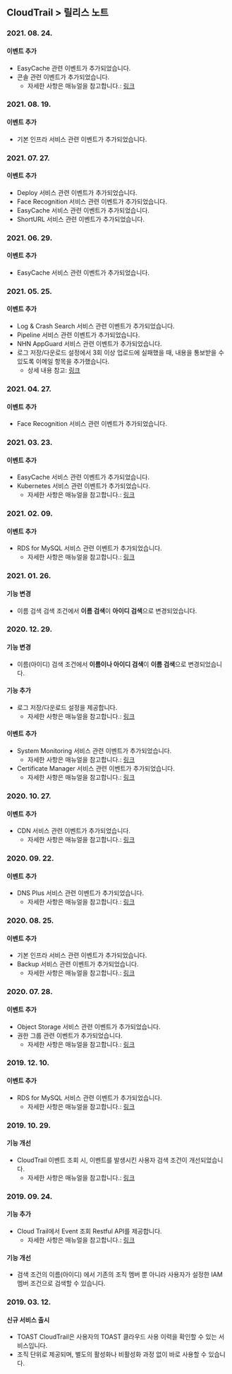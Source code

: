 
## CloudTrail > 릴리스 노트

### 2021. 08. 24.
#### 이벤트 추가
* EasyCache 관련 이벤트가 추가되었습니다.
* 콘솔 관련 이벤트가 추가되었습니다.
  * 자세한 사항은 매뉴얼을 참고합니다.: [링크](/CloudTrail/ko/event-list/)


### 2021. 08. 19.
#### 이벤트 추가
* 기본 인프라 서비스 관련 이벤트가 추가되었습니다.

### 2021. 07. 27.
#### 이벤트 추가
* Deploy 서비스 관련 이벤트가 추가되었습니다.
* Face Recognition 서비스 관련 이벤트가 추가되었습니다.
* EasyCache 서비스 관련 이벤트가 추가되었습니다.
* ShortURL 서비스 관련 이벤트가 추가되었습니다.

### 2021. 06. 29.
#### 이벤트 추가
* EasyCache 서비스 관련 이벤트가 추가되었습니다.

### 2021. 05. 25.
#### 이벤트 추가
* Log & Crash Search 서비스 관련 이벤트가 추가되었습니다.
* Pipeline 서비스 관련 이벤트가 추가되었습니다.
* NHN AppGuard 서비스 관련 이벤트가 추가되었습니다.
* 로그 저장/다운로드 설정에서 3회 이상 업로드에 실패했을 때, 내용을 통보받을 수 있도록 이메일 항목을 추가했습니다.
    * 상세 내용 참고: [링크](/CloudTrail/ko/console-guide/)

### 2021. 04. 27.
#### 이벤트 추가
* Face Recognition 서비스 관련 이벤트가 추가되었습니다.

### 2021. 03. 23.
#### 이벤트 추가
* EasyCache 서비스 관련 이벤트가 추가되었습니다.
* Kubernetes 서비스 관련 이벤트가 추가되었습니다.
  * 자세한 사항은 매뉴얼을 참고합니다.: [링크](/CloudTrail/ko/event-list/)

### 2021. 02. 09.
#### 이벤트 추가
* RDS for MySQL 서비스 관련 이벤트가 추가되었습니다.
  * 자세한 사항은 매뉴얼을 참고합니다.: [링크](/CloudTrail/ko/event-list/)

### 2021. 01. 26.
#### 기능 변경
* 이름 검색 검색 조건에서 **이름 검색**이 **아이디 검색**으로 변경되었습니다. 

### 2020. 12. 29.
#### 기능 변경
* 이름(아이디) 검색 조건에서 **이름이나 아이디 검색**이 **이름 검색**으로 변경되었습니다.
#### 기능 추가
* 로그 저장/다운로드 설정을 제공합니다.
    * 자세한 사항은 매뉴얼을 참고합니다.: [링크](/CloudTrail/ko/console-guide/)
#### 이벤트 추가
* System Monitoring 서비스 관련 이벤트가 추가되었습니다.
    * 자세한 사항은 매뉴얼을 참고합니다.: [링크](/CloudTrail/ko/event-list/)
* Certificate Manager 서비스 관련 이벤트가 추가되었습니다.
  * 자세한 사항은 매뉴얼을 참고합니다.: [링크](/CloudTrail/ko/event-list/)
  
### 2020. 10. 27.
#### 이벤트 추가
* CDN 서비스 관련 이벤트가 추가되었습니다.
    * 자세한 사항은 매뉴얼을 참고합니다.: [링크](/CloudTrail/ko/event-list/)

### 2020. 09. 22.
#### 이벤트 추가
* DNS Plus 서비스 관련 이벤트가 추가되었습니다.
    * 자세한 사항은 매뉴얼을 참고합니다.: [링크](/CloudTrail/ko/event-list/)

### 2020. 08. 25.
#### 이벤트 추가
* 기본 인프라 서비스 관련 이벤트가 추가되었습니다.
* Backup 서비스 관련 이벤트가 추가되었습니다.
    * 자세한 사항은 매뉴얼을 참고합니다.: [링크](/CloudTrail/ko/event-list/)
    
### 2020. 07. 28.
#### 이벤트 추가
* Object Storage 서비스 관련 이벤트가 추가되었습니다.
* 권한 그룹 관련 이벤트가 추가되었습니다.
    * 자세한 사항은 매뉴얼을 참고합니다.: [링크](/CloudTrail/ko/event-list/)
 
### 2019. 12. 10.
#### 이벤트 추가
* RDS for MySQL 서비스 관련 이벤트가 추가되었습니다.
    * 자세한 사항은 매뉴얼을 참고합니다.: [링크](/CloudTrail/ko/event-list/)

### 2019. 10. 29.
#### 기능 개선
* CloudTrail 이벤트 조회 시, 이벤트를 발생시킨 사용자 검색 조건이 개선되었습니다.
    * 자세한 사항은 매뉴얼을 참고합니다.: [링크](/CloudTrail/ko/api-guide/)

### 2019. 09. 24.
#### 기능 추가
* Cloud Trail에서 Event 조회 Restful API를 제공합니다.
    * 자세한 사항은 매뉴얼을 참고합니다.: [링크](/CloudTrail/ko/api-guide/)
    
#### 기능 개선
* 검색 조건의 이름(아이디) 에서 기존의 조직 멤버 뿐 아니라 사용자가 설정한 IAM 멤버 조건으로 검색할 수 있습니다.

### 2019. 03. 12.
#### 신규 서비스 출시
* TOAST CloudTrail은 사용자의 TOAST 클라우드 사용 이력을 확인할 수 있는 서비스입니다.
* 조직 단위로 제공되며, 별도의 활성화나 비활성화 과정 없이 바로 사용할 수 있습니다.